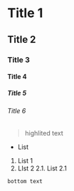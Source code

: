 # Title 1
## Title 2
### Title 3
#### Title 4
##### Title 5
###### Title 6

>highlited text

 - List

1. List 1
2. LIst 2
	2.1. List 2.1



```title
bottom text
```
